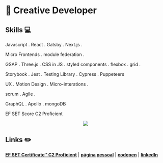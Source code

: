 # :city_sunset: Creative Developer

## Skills 💻

Javascript . React . Gatsby . Next.js .

Micro Frontends . module federation .

 GSAP . Three.js . CSS in JS . styled components . flexbox . grid .

 Storybook . Jest . Testing Library . Cypress . Puppeteers

 UX . Motion Design . Micro-interations .

 scrum . Agile .
 
 GraphQL . Apollo . mongoDB

 EF SET Score C2 Proficient

<p align='center'>
  <img align='center' src="https://media.giphy.com/media/QH3ICOUXvsEqSWjMmF/giphy.gif">
<p/>


## Links :pencil2:

[**EF SET Certificate™ C2 Proficient**](https://www.efset.org/cert/Mj458s) | [**página pessoal**](https://baltazarparra.github.io/) | [**codepen**](https://codepen.io/baltazarparra) | [**linkedIn**](https://www.linkedin.com/in/baltazarparra/)
